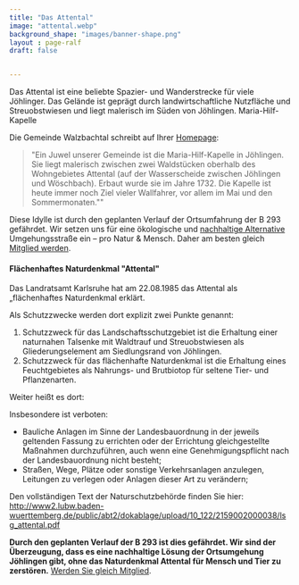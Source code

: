 ```yaml
---
title: "Das Attental"
image: "attental.webp"
background_shape: "images/banner-shape.png"
layout : page-ralf
draft: false


---
```


Das Attental ist eine beliebte Spazier- und Wanderstrecke für viele Jöhlinger. Das Gelände ist geprägt durch landwirtschaftliche Nutzfläche und Streuobstwiesen und liegt malerisch im Süden von Jöhlingen.
Maria-Hilf-Kapelle

Die Gemeinde Walzbachtal schreibt auf Ihrer [Homepage](http://www.walzbachtal.de/pb/site/Walzbachtal2/node/1339355/Lde?QUERYSTRING=attental):

> "Ein Juwel unserer Gemeinde ist die Maria-Hilf-Kapelle in Jöhlingen. Sie liegt malerisch zwischen zwei Waldstücken oberhalb des Wohngebietes Attental (auf der Wasserscheide zwischen Jöhlingen und Wöschbach). Erbaut wurde sie im Jahre 1732. Die Kapelle ist heute immer noch Ziel vieler Wallfahrer, vor allem im Mai und den Sommermonaten.""

Diese Idylle ist durch den geplanten Verlauf der Ortsumfahrung der B 293 gefährdet. Wir setzen uns für eine ökologische und [nachhaltige Alternative](/about/ziele) Umgehungsstraße ein – pro Natur & Mensch. Daher am besten gleich [Mitglied werden](/mitglied).

#### Flächenhaftes Naturdenkmal "Attental"

Das Landratsamt Karlsruhe hat am 22.08.1985 das Attental als „flächenhaftes Naturdenkmal erklärt.

Als Schutzzwecke werden dort explizit zwei Punkte genannt:

1. Schutzzweck für das Landschaftsschutzgebiet ist die Erhaltung einer naturnahen Talsenke mit Waldtrauf und Streuobstwiesen als Gliederungselement am Siedlungsrand von Jöhlingen.
2. Schutzzweck für das flächenhafte Naturdenkmal ist die Erhaltung eines Feuchtgebietes als Nahrungs- und Brutbiotop für seltene Tier- und Pflanzenarten.

Weiter heißt es dort:

Insbesondere ist verboten:
* Bauliche Anlagen im Sinne der Landesbauordnung in der jeweils geltenden Fassung zu errichten oder der Errichtung gleichgestellte Maßnahmen durchzuführen, auch wenn eine Genehmigungspflicht nach der Landesbauordnung nicht besteht;
* Straßen, Wege, Plätze oder sonstige Verkehrsanlagen anzulegen, Leitungen zu verlegen oder Anlagen dieser Art zu verändern;

Den vollständigen Text der Naturschutzbehörde finden Sie hier: http://www2.lubw.baden-wuerttemberg.de/public/abt2/dokablage/upload/10_122/2159002000038/lsg_attental.pdf

**Durch den geplanten Verlauf der B 293 ist dies gefährdet. Wir sind der Überzeugung, dass es eine nachhaltige Lösung der Ortsumgehung Jöhlingen gibt, ohne das Naturdenkmal Attental für Mensch und Tier zu zerstören.** [Werden Sie gleich Mitglied](/mitglied).
